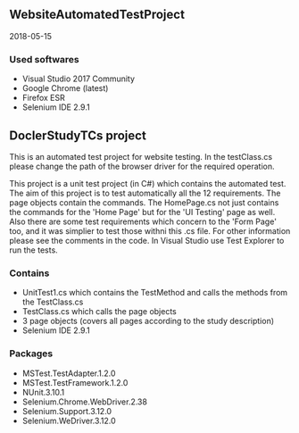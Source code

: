 ## WebsiteAutomatedTestProject
2018-05-15

### Used softwares

  - Visual Studio 2017 Community
  - Google Chrome (latest)
  - Firefox ESR
  - Selenium IDE 2.9.1	

## DoclerStudyTCs project

This is an automated test project for website testing.
In the testClass.cs please change the path of the browser driver for the required operation.

This project is a unit test project (in C#) which contains the automated test.
The aim of this project is to test automatically all the 12 requirements. 
The page objects contain the commands. The HomePage.cs not just contains the
commands for the 'Home Page' but for the 'UI Testing' page as well. Also there are
some test requirements which concern to the 'Form Page' too, and it was simplier to
test those withni this .cs file. For other information please see the comments in
the code. In Visual Studio use Test Explorer to run the tests.

### Contains

  - UnitTest1.cs which contains the TestMethod and calls the methods from the TestClass.cs
  - TestClass.cs which calls the page objects
  - 3 page objects (covers all pages according to the study description)
  - Selenium IDE 2.9.1	

### Packages

  - MSTest.TestAdapter.1.2.0
  - MSTest.TestFramework.1.2.0
  - NUnit.3.10.1
  - Selenium.Chrome.WebDriver.2.38
  - Selenium.Support.3.12.0
  - Selenium.WeDriver.3.12.0
